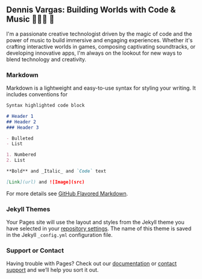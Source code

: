 ## Dennis Vargas: Building Worlds with Code & Music 👨🏽‍💻 🎵
I'm a passionate creative technologist driven by the magic of code and the power of music to build immersive and engaging experiences. Whether it's crafting interactive worlds in games, composing captivating soundtracks, or developing innovative apps, I'm always on the lookout for new ways to blend technology and creativity.
 
### Markdown

Markdown is a lightweight and easy-to-use syntax for styling your writing. It includes conventions for

```markdown
Syntax highlighted code block

# Header 1
## Header 2
### Header 3

- Bulleted
- List

1. Numbered
2. List

**Bold** and _Italic_ and `Code` text

[Link](url) and ![Image](src)
```

For more details see [GitHub Flavored Markdown](https://guides.github.com/features/mastering-markdown/).

### Jekyll Themes

Your Pages site will use the layout and styles from the Jekyll theme you have selected in your [repository settings](https://github.com/DennisVargas/dennisvargas.github.io/settings). The name of this theme is saved in the Jekyll `_config.yml` configuration file.

### Support or Contact

Having trouble with Pages? Check out our [documentation](https://help.github.com/categories/github-pages-basics/) or [contact support](https://github.com/contact) and we’ll help you sort it out.
